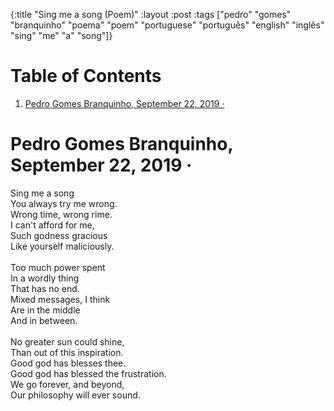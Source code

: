{:title "Sing me a song (Poem)"
 :layout :post
 :tags  ["pedro" "gomes" "branquinho" "poema" "poem" "portuguese" "português" "english" "inglês" "sing" "me" "a" "song"]}

# Table of Contents

1.  [Pedro Gomes Branquinho, September 22, 2019  ·](#org7d954b5)


<a id="org7d954b5"></a>

# Pedro Gomes Branquinho, September 22, 2019  ·

<p class="verse">
Sing me a song<br />
You always try me wrong.<br />
Wrong time, wrong rime.<br />
I can't afford for me,<br />
Such godness gracious<br />
Like yourself maliciously.<br />
<br />
Too much power spent<br />
In a wordly thing<br />
That has no end.<br />
Mixed messages, I think<br />
Are in the middle<br />
And in between.<br />
<br />
No greater sun could shine,<br />
Than out of this inspiration.<br />
Good god has blesses thee.<br />
Good god has blessed the frustration.<br />
We go forever, and beyond,<br />
Our philosophy will ever sound.<br />
</p>

